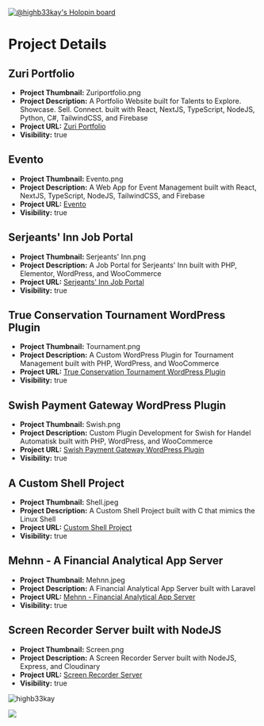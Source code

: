 [![@highb33kay's Holopin board](https://holopin.me/highb33kay)](https://holopin.io/@highb33kay)

# Project Details

## Zuri Portfolio
- **Project Thumbnail:** Zuriportfolio.png
- **Project Description:** A Portfolio Website built for Talents to Explore. Showcase. Sell. Connect. built with React, NextJS, TypeScript, NodeJS, Python, C#, TailwindCSS, and Firebase
- **Project URL:** [Zuri Portfolio](https://zuriportfolio.vercel.app/)
- **Visibility:** true

## Evento
- **Project Thumbnail:** Evento.png
- **Project Description:** A Web App for Event Management built with React, NextJS, TypeScript, NodeJS, TailwindCSS, and Firebase
- **Project URL:** [Evento](https://evento1.vercel.app/)
- **Visibility:** true

## Serjeants' Inn Job Portal
- **Project Thumbnail:** Serjeants' Inn.png
- **Project Description:** A Job Portal for Serjeants' Inn built with PHP, Elementor, WordPress, and WooCommerce
- **Project URL:** [Serjeants' Inn Job Portal](https://serjeantsinncareers.com/)
- **Visibility:** true

## True Conservation Tournament WordPress Plugin
- **Project Thumbnail:** Tournament.png
- **Project Description:** A Custom WordPress Plugin for Tournament Management built with PHP, WordPress, and WooCommerce
- **Project URL:** [True Conservation Tournament WordPress Plugin](https://true-conservation.org/)
- **Visibility:** true

## Swish Payment Gateway WordPress Plugin
- **Project Thumbnail:** Swish.png
- **Project Description:** Custom Plugin Development for Swish for Handel Automatisk built with PHP, WordPress, and WooCommerce
- **Project URL:** [Swish Payment Gateway WordPress Plugin](https://redlight.se/produkt/swish-for-handel-automatisk)
- **Visibility:** true

## A Custom Shell Project
- **Project Thumbnail:** Shell.jpeg
- **Project Description:** A Custom Shell Project built with C that mimics the Linux Shell
- **Project URL:** [Custom Shell Project](https://github.com/highb33kay/simple_shell)
- **Visibility:** true

## Mehnn - A Financial Analytical App Server
- **Project Thumbnail:** Mehnn.jpeg
- **Project Description:** A Financial Analytical App Server built with Laravel
- **Project URL:** [Mehnn - Financial Analytical App Server](https://github.com/highb33kay/mehn)
- **Visibility:** true

## Screen Recorder Server built with NodeJS
- **Project Thumbnail:** Screen.png
- **Project Description:** A Screen Recorder Server built with NodeJS, Express, and Cloudinary
- **Project URL:** [Screen Recorder Server](https://github.com/highb33kay/ScreenRecordAPI)
- **Visibility:** true


<p><img align="center" src="https://github-readme-streak-stats.herokuapp.com/?user=highb33kay&" alt="highb33kay" /></p>

<a href="https://wakatime.com"><img src="https://wakatime.com/share/@highb33kay/313fb59d-f6c0-45b1-ad97-71062848b044.png" /></a>
